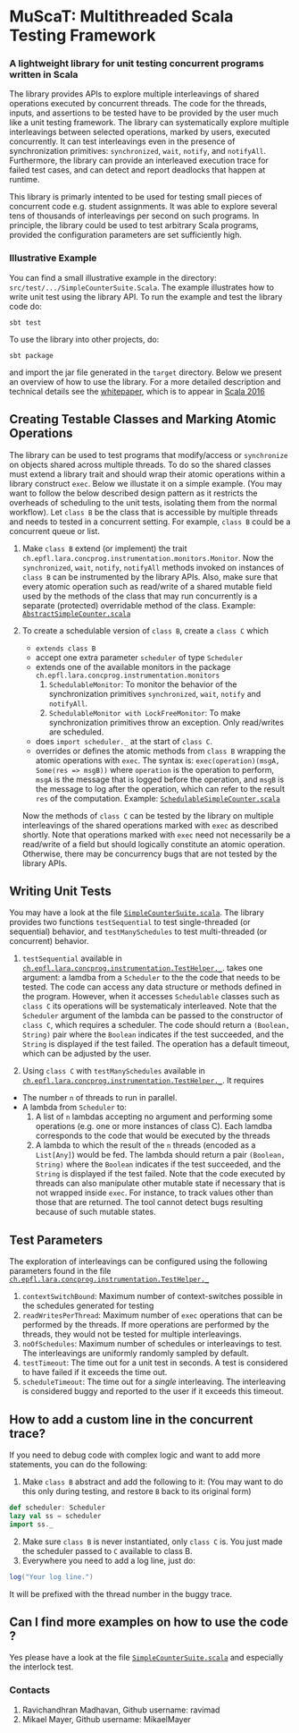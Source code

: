 # MuScaT: Multithreaded Scala Testing Framework

### A lightweight library for unit testing concurrent programs written in Scala

The library provides APIs to explore multiple interleavings of shared operations executed by concurrent threads. 
The code for the threads, inputs, and assertions to be tested have to be provided by the user much like a unit testing 
framework. The library can systematically explore multiple interleavings between selected operations, marked by
users, executed concurrently.
It can test interleavings even in the presence of synchronization primitives: `synchronized`, `wait`, `notify`, and `notifyAll`.
Furthermore, the library can provide an interleaved execution trace for failed test cases, and 
can detect and report deadlocks that happen at runtime.

This library is primarly intented to be used for testing small pieces of concurrent code e.g. student assignments.
It was able to explore several tens of thousands of interleavings per second on such programs.
In principle, the library could be used to test arbitrary Scala programs, provided the configuration parameters are 
set sufficiently high.

### Illustrative Example 

You can find a small illustrative example in the directory: `src/test/.../SimpleCounterSuite.Scala`.
The example illustrates how to write unit test using the library API. 
To run the example and test the library code do:

    sbt test

To use the library into other projects, do:

    sbt package

and import the jar file generated in the `target` directory.
Below we present an overview of how to use the library.
For a more detailed description and technical details see the [whitepaper](https://lara.epfl.ch/~kandhada/MuScaT), which is to appear in 
[Scala 2016](http://conf.researchr.org/track/scala-2016/scala-2016)

## Creating Testable Classes and Marking Atomic Operations

The library can be used to test programs that modify/access or `synchronize` on objects shared across multiple threads.
To do so the shared classes must extend a library trait and should wrap their atomic operations within a 
library construct `exec`.
Below we illustate it on a simple example. (You may want to follow the below described design pattern as it restricts 
the overheads of scheduling to the unit tests, isolating them from the normal workflow).
Let `class B` be the class that is accessible by multiple threads and needs to tested in a concurrent setting.
For example, `class B` could be a concurrent queue or list.
   
1. Make `class B` extend (or implement) the trait `ch.epfl.lara.concprog.instrumentation.monitors.Monitor`.
   Now the `synchronized`, `wait`, `notify`, `notifyAll` methods invoked on instances of `class B` can be instrumented
   by the library APIs.
   Also, make sure that every atomic operation such as read/write of a shared mutable field used by the methods of the class 
   that may run concurrently is a separate (protected) overridable method of the class.
   Example: [`AbstractSimpleCounter.scala`](src/main/scala/ch/epfl/lara/concprog/AbstractSimpleCounter.scala)
   
2. To create a schedulable version of `class B`, create a `class C` which
   * `extends class B` 
   * accept one extra parameter `scheduler` of type `Scheduler`
   * extends one of the available monitors in the package `ch.epfl.lara.concprog.instrumentation.monitors`
     1. `SchedulableMonitor`: To monitor the behavior of the synchronization primitives `synchronized`, `wait`, `notify` and `notifyAll`.
     2. `SchedulableMonitor with LockFreeMonitor`: To make synchronization primitives throw an exception. Only read/writes are scheduled.
   * does `import scheduler._` at the start of `class C`.
   * overrides or defines the atomic methods from `class B` wrapping the atomic operations with `exec`.
     The syntax is: `exec(operation)(msgA, Some(res => msgB))` where `operation` is the operation to perform, `msgA` is the message that is logged before the operation, 
     and `msgB` is the message to log after the operation, which can refer to the result `res` of the computation. 
   Example: [`SchedulableSimpleCounter.scala`](src/main/scala/ch/epfl/lara/concprog/SchedulableSimpleCounter.scala)

   Now the methods of `class C` can be tested by the library on multiple interleavings of the shared operations marked with `exec` as described shortly. 
   Note that operations marked with `exec` need not necessarily be a read/write of a field but should 
   logically constitute an atomic operation. Otherwise, there may be concurrency bugs that are not tested by the library APIs.

## Writing Unit Tests

You may have a look at the file  [`SimpleCounterSuite.scala`](src/main/scala/ch/epfl/lara/concprog/SimpleCounterSuite.scala).
The library provides two functions `testSequential`  to test single-threaded (or sequential) behavior, and `testManySchedules` to
test multi-threaded (or concurrent) behavior.

1. `testSequential` available in [`ch.epfl.lara.concprog.instrumentation.TestHelper._`](src/test/scala/ch/epfl/lara/concprog/instrumentation/TestHelper.scala).
    takes one argument: a lamdba from a `Scheduler` to  the the code that needs to be tested. The code can access any data structure or methods defined in the program. However, when it accesses `Schedulable` classes such as `class C` its operations will be systematicaly interleaved.
    Note that the `Scheduler` argument of the lambda can be passed to the constructor of `class C`, which requires a scheduler.
    The code should return a `(Boolean, String)` pair where the `Boolean` indicates if the test succeeded, and the `String` is displayed if the test failed.
    The operation has a default timeout, which can be adjusted by the user.

3. Using `class C` with `testManySchedules` available in [`ch.epfl.lara.concprog.instrumentation.TestHelper._`](src/test/scala/ch/epfl/lara/concprog/instrumentation/TestHelper.scala).
  It requires 
  * The number `n` of threads to run in parallel.
  * A lambda from `Scheduler` to:
    1. A list of `n` lambdas accepting no argument and performing some operations (e.g. one or more instances of class C). 
	Each lamdba corresponds to the code that would be executed by the threads
    2. A lambda to which  the result of the `n` threads (encoded as a `List[Any]`) would be fed. The lambda should return a pair `(Boolean, String)` 
	where the `Boolean` indicates if the test succeeded, and the `String` is displayed if the test failed.
	Note that the code executed by threads can also manipulate other mutable state if necessary that is not wrapped inside `exec`. 
	For instance, to track values other than those that are returned. The tool cannot detect bugs resulting because of such mutable states.

## Test Parameters

The exploration of interleavings can be configured using the following parameters found in the file [`ch.epfl.lara.concprog.instrumentation.TestHelper._`](src/test/scala/ch/epfl/lara/concprog/instrumentation/TestHelper.scala)

1. `contextSwitchBound`: Maximum number of context-switches possible in the schedules generated for testing
2. `readWritesPerThread`: Maximum number of `exec` operations that can be performed by the threads. If more operations are performed by the threads, they would not be tested for multiple interleavings.
3. `noOfSchedules`: Maximum number of schedules or interleavings to test. The interleavings are uniformly randomly sampled by default.
4. `testTimeout`: The time out for a unit test in seconds. A test is considered to have failed if it exceeds the time out.
5. `scheduleTimeout`: The time out for a _single_ interleaving. The interleaving is considered buggy and reported to the user if it exceeds this timeout.

## How to add a custom line in the concurrent trace?

If you need to debug code with complex logic and want to add more statements, you can do the following:

1. Make `class B` abstract and add the following to it: 
(You may want to do this only during testing, and restore `B` back to its original form)
```scala
def scheduler: Scheduler
lazy val ss = scheduler
import ss._
```
2. Make sure `class B` is never instantiated, only `class C` is. You just made the scheduler passed to `C` available to class B.
3. Everywhere you need to add a log line, just do:
```scala
log("Your log line.")
```
It will be prefixed with the thread number in the buggy trace.

## Can I find more examples on how to use the code ?

Yes please have a look at the file [`SimpleCounterSuite.scala`](src/test/scala/ch/epfl/lara/concprog/SimpleCounterSuite.scala) and especially the interlock test.

### Contacts

1. Ravichandhran Madhavan, Github username: ravimad
2. Mikael Mayer, Github username: MikaelMayer
